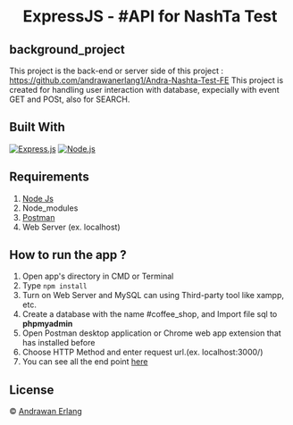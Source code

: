 <h1 align="center">ExpressJS - #API for NashTa Test</h1>

## background_project
This project is the back-end or server side of this project : https://github.com/andrawanerlang1/Andra-Nashta-Test-FE
This project is created for handling user interaction with database, expecially with event GET and POSt, also for SEARCH.

## Built With

[![Express.js](https://img.shields.io/badge/Express.js-4.x-orange.svg?style=rounded-square)](https://expressjs.com/en/starter/installing.html)
[![Node.js](https://img.shields.io/badge/Node.js-v.12.13-green.svg?style=rounded-square)](https://nodejs.org/)

## Requirements

1. <a href="https://nodejs.org/en/download/">Node Js</a>
2. Node_modules
3. <a href="https://www.getpostman.com/">Postman</a>
4. Web Server (ex. localhost)

## How to run the app ?

1. Open app's directory in CMD or Terminal
2. Type `npm install`
4. Turn on Web Server and MySQL can using Third-party tool like xampp, etc.
5. Create a database with the name #coffee_shop, and Import file sql to **phpmyadmin**
6. Open Postman desktop application or Chrome web app extension that has installed before
7. Choose HTTP Method and enter request url.(ex. localhost:3000/)
8. You can see all the end point [here](https://documenter.getpostman.com/view/13455063/TW6upV2G)


## License

© [Andrawan Erlang](https://github.com/andrawanerlang1/)
